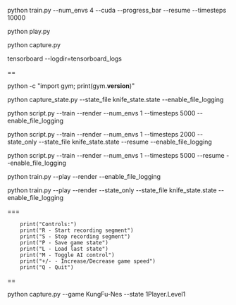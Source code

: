 python train.py --num_envs 4 --cuda --progress_bar --resume --timesteps 10000





python play.py


python capture.py


tensorboard --logdir=tensorboard_logs





==



python -c "import gym; print(gym.__version__)"




python capture_state.py --state_file knife_state.state --enable_file_logging











python script.py --train --render --num_envs 1 --timesteps 5000 --enable_file_logging




python script.py --train --render --num_envs 1 --timesteps 2000 --state_only --state_file knife_state.state --resume --enable_file_logging


python script.py --train --render --num_envs 1 --timesteps 5000 --resume --enable_file_logging


python train.py --play --render --enable_file_logging


python train.py --play --render --state_only --state_file knife_state.state --enable_file_logging



===



        print("Controls:")
        print("R - Start recording segment")
        print("S - Stop recording segment")
        print("P - Save game state")
        print("L - Load last state")
        print("M - Toggle AI control")
        print("+/- - Increase/Decrease game speed")
        print("Q - Quit")



==


python capture.py --game KungFu-Nes --state 1Player.Level1
